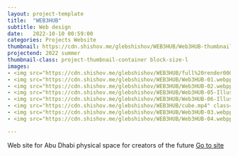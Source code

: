```yaml
---
layout: project-template
title:  "WEB3HUB"
subtitle: Web design
date:   2022-10-10 00:59:00
categories: Projects Website
thumbnail: https://cdn.shishov.me/glebshishov/WEB3HUB/Web3HUB-thumbnail.webp
projectend: 2022 summer
thumbnail-class: project-thumbnail-container block-size-l
images:
- <img src="https://cdn.shishov.me/glebshishov/WEB3HUB/full%20render0001-0048.mp4" class="project-img-parameters img-size-full" alt="WEB3HUB-1">
- <img src="https://cdn.shishov.me/glebshishov/WEB3HUB/Web3HUB-01.webpp" class="project-img-parameters img-size-full" alt="WEB3HUB-1">
- <img src="https://cdn.shishov.me/glebshishov/WEB3HUB/Web3HUB-02.webpp" class="project-img-parameters img-size-full" alt="WEB3HUB-2">
- <img src="https://cdn.shishov.me/glebshishov/WEB3HUB/Web3HUB-05-Illustration.webp" class="project-img-parameters img-size-full" alt="WEB3HUB-3">
- <img src="https://cdn.shishov.me/glebshishov/WEB3HUB/Web3HUB-06-Illustration-01.webp" class="project-img-parameters img-size-half" alt="WEB3HUB-4">
- <img src="https://cdn.shishov.me/glebshishov/WEB3HUB/cube.mp4" class="project-img-parameters img-size-half" alt="WEB3HUB-5">
- <img src="https://cdn.shishov.me/glebshishov/WEB3HUB/Web3HUB-03.webpp" class="project-img-parameters img-size-full" alt="WEB3HUB-6">
- <img src="https://cdn.shishov.me/glebshishov/WEB3HUB/Web3HUB-04.webpp" class="project-img-parameters img-size-full" alt="WEB3HUB-7">

---
```


Web site for Abu Dhabi physical space for creators of the future
<a href="https://d1uiasv94k5m8r.cloudfront.net/Site.html" target="_blank">Go to site</a>


